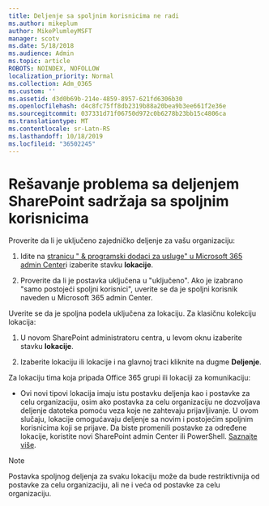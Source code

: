 ```yaml
---
title: Deljenje sa spoljnim korisnicima ne radi
ms.author: mikeplum
author: MikePlumleyMSFT
manager: scotv
ms.date: 5/18/2018
ms.audience: Admin
ms.topic: article
ROBOTS: NOINDEX, NOFOLLOW
localization_priority: Normal
ms.collection: Adm_O365
ms.custom: ''
ms.assetid: d3d0b69b-214e-4859-8957-621fd6306b30
ms.openlocfilehash: d4c8fc75ff8db2319b88a20bea9b3ee661f2e36e
ms.sourcegitcommit: 037331d71f06750d972c0b6278b23bb15c4806ca
ms.translationtype: MT
ms.contentlocale: sr-Latn-RS
ms.lasthandoff: 10/18/2019
ms.locfileid: "36502245"
---
```

# <a name="fix-problems-sharing-sharepoint-content-with-external-users"></a>Rešavanje problema sa deljenjem SharePoint sadržaja sa spoljnim korisnicima

Proverite da li je uključeno zajedničko deljenje za vašu organizaciju:
  
1. Idite na [stranicu " &amp; programski dodaci za usluge" u Microsoft 365 admin Center](https://portal.office.com/adminportal/home#/Settings/ServicesAndAddIns)i izaberite stavku **lokacije**.
    
2. Proverite da li je postavka uključena u "uključeno". Ako je izabrano "samo postojeći spoljni korisnici", uverite se da je spoljni korisnik naveden u Microsoft 365 admin Center.
    
Uverite se da je spoljna podela uključena za lokaciju. Za klasičnu kolekciju lokacija:
  
1. U novom SharePoint administratoru centra, u levom oknu izaberite stavku **lokacije**.
    
2. Izaberite lokaciju ili lokacije i na glavnoj traci kliknite na dugme **Deljenje**.
    
Za lokaciju tima koja pripada Office 365 grupi ili lokaciji za komunikaciju:
  
- Ovi novi tipovi lokacija imaju istu postavku deljenja kao i postavke za celu organizaciju, osim ako postavka za celu organizaciju ne dozvoljava deljenje datoteka pomoću veza koje ne zahtevaju prijavljivanje. U ovom slučaju, lokacije omogućavaju deljenje sa novim i postojećim spoljnim korisnicima koji se prijave. Da biste promenili postavke za određene lokacije, koristite novi SharePoint admin Center ili PowerShell. [Saznajte više](https://go.microsoft.com/fwlink/?linkid=871863).
    
> [!NOTE]
> Postavka spoljnog deljenja za svaku lokaciju može da bude restriktivnija od postavke za celu organizaciju, ali ne i veća od postavke za celu organizaciju. 
  

